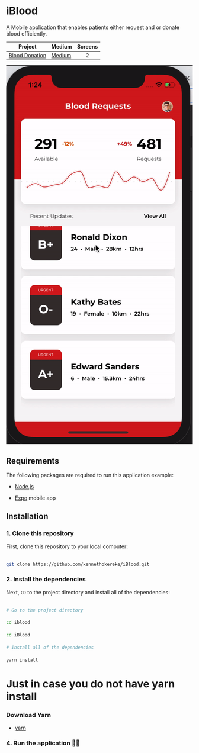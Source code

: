 # iBlood
A Mobile application that enables patients either request and or donate blood efficiently. 

| Project | Medium | Screens |
| ------ | ------ | :------: |
| [Blood Donation](https://dribbble.com/shots/7040248-blooddonation/attachments/40572?mode=media) | [Medium](https://medium.com/@kennethokerekeUIUX/case-study-blood-donation-app-ux-design-for-medical-app-36a713f15d19)   | 2 | 


![alt text](https://github.com/kennethokereke/iBlood/blob/master/iBlood/assets/home.gif)

## Requirements

The following packages are required to run this application example:

* [Node.js](https://nodejs.org)

* [Expo](https://expo.io) mobile app

## Installation

### 1. Clone this repository

First, clone this repository to your local computer:

```bash

git clone https://github.com/kennethokereke/iBlood.git

```
### 2. Install the dependencies

Next, `CD` to the project directory and install all of the dependencies:

```bash

# Go to the project directory

cd iblood

cd iBlood

# Install all of the dependencies

yarn install

```

# Just in case you do not have yarn install

### Download Yarn

* [yarn](https://yarnpkg.com/lang/en/docs/install/#mac-stable)

### 4. Run the application 🎉🎉

